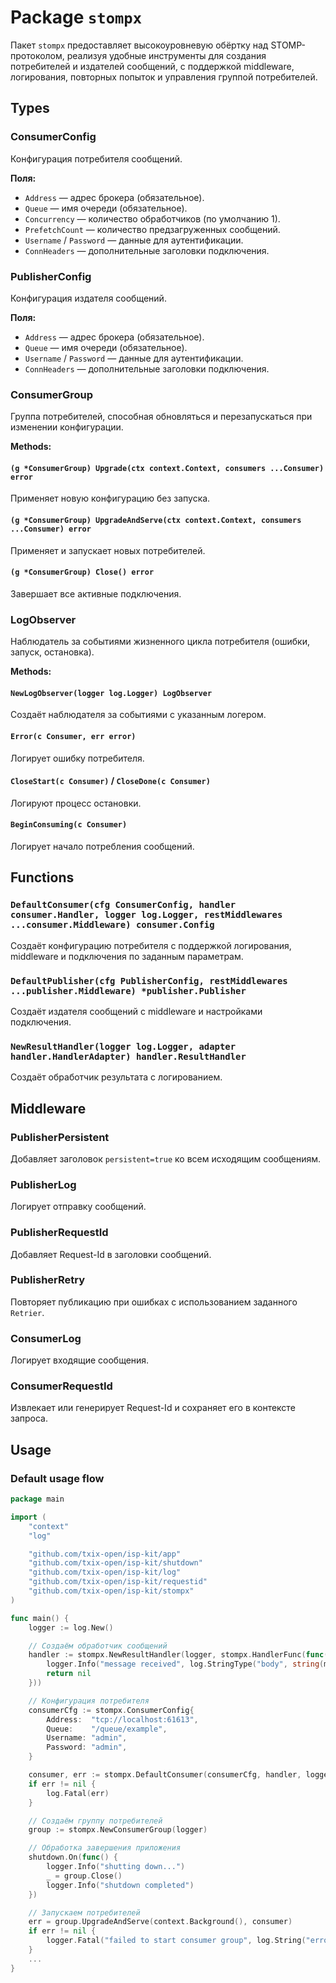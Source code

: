 # Package `stompx`

Пакет `stompx` предоставляет высокоуровневую обёртку над STOMP-протоколом, реализуя удобные инструменты для создания потребителей и издателей сообщений, с поддержкой middleware, логирования, повторных попыток и управления группой потребителей.

## Types

### ConsumerConfig

Конфигурация потребителя сообщений.

**Поля:**

- `Address` — адрес брокера (обязательное).
- `Queue` — имя очереди (обязательное).
- `Concurrency` — количество обработчиков (по умолчанию 1).
- `PrefetchCount` — количество предзагруженных сообщений.
- `Username` / `Password` — данные для аутентификации.
- `ConnHeaders` — дополнительные заголовки подключения.

### PublisherConfig

Конфигурация издателя сообщений.

**Поля:**

- `Address` — адрес брокера (обязательное).
- `Queue` — имя очереди (обязательное).
- `Username` / `Password` — данные для аутентификации.
- `ConnHeaders` — дополнительные заголовки подключения.

### ConsumerGroup

Группа потребителей, способная обновляться и перезапускаться при изменении конфигурации.

**Methods:**

#### `(g *ConsumerGroup) Upgrade(ctx context.Context, consumers ...Consumer) error`

Применяет новую конфигурацию без запуска.

#### `(g *ConsumerGroup) UpgradeAndServe(ctx context.Context, consumers ...Consumer) error`

Применяет и запускает новых потребителей.

#### `(g *ConsumerGroup) Close() error`

Завершает все активные подключения.

### LogObserver

Наблюдатель за событиями жизненного цикла потребителя (ошибки, запуск, остановка).

**Methods:**

#### `NewLogObserver(logger log.Logger) LogObserver`

Создаёт наблюдателя за событиями с указанным логером.

#### `Error(c Consumer, err error)`

Логирует ошибку потребителя.

#### `CloseStart(c Consumer)` / `CloseDone(c Consumer)`

Логируют процесс остановки.

#### `BeginConsuming(c Consumer)`

Логирует начало потребления сообщений.

## Functions

### `DefaultConsumer(cfg ConsumerConfig, handler consumer.Handler, logger log.Logger, restMiddlewares ...consumer.Middleware) consumer.Config`

Создаёт конфигурацию потребителя с поддержкой логирования, middleware и подключения по заданным параметрам.

### `DefaultPublisher(cfg PublisherConfig, restMiddlewares ...publisher.Middleware) *publisher.Publisher`

Создаёт издателя сообщений с middleware и настройками подключения.

### `NewResultHandler(logger log.Logger, adapter handler.HandlerAdapter) handler.ResultHandler`

Создаёт обработчик результата с логированием.

## Middleware

### PublisherPersistent

Добавляет заголовок `persistent=true` ко всем исходящим сообщениям.

### PublisherLog

Логирует отправку сообщений.

### PublisherRequestId

Добавляет Request-Id в заголовки сообщений.

### PublisherRetry

Повторяет публикацию при ошибках с использованием заданного `Retrier`.

### ConsumerLog

Логирует входящие сообщения.

### ConsumerRequestId

Извлекает или генерирует Request-Id и сохраняет его в контексте запроса.

## Usage

### Default usage flow

```go
package main

import (
	"context"
	"log"

	"github.com/txix-open/isp-kit/app"
	"github.com/txix-open/isp-kit/shutdown"
	"github.com/txix-open/isp-kit/log"
	"github.com/txix-open/isp-kit/requestid"
	"github.com/txix-open/isp-kit/stompx"
)

func main() {
	logger := log.New()

	// Создаём обработчик сообщений
	handler := stompx.NewResultHandler(logger, stompx.HandlerFunc(func(ctx context.Context, msg []byte) error {
		logger.Info("message received", log.StringType("body", string(msg)))
		return nil
	}))

	// Конфигурация потребителя
	consumerCfg := stompx.ConsumerConfig{
		Address:  "tcp://localhost:61613",
		Queue:    "/queue/example",
		Username: "admin",
		Password: "admin",
	}

	consumer, err := stompx.DefaultConsumer(consumerCfg, handler, logger)
	if err != nil {
		log.Fatal(err)
	}

	// Создаём группу потребителей
	group := stompx.NewConsumerGroup(logger)

	// Обработка завершения приложения
	shutdown.On(func() {
		logger.Info("shutting down...")
		_ = group.Close()
		logger.Info("shutdown completed")
	})

	// Запускаем потребителей
	err = group.UpgradeAndServe(context.Background(), consumer)
	if err != nil {
		logger.Fatal("failed to start consumer group", log.String("error", err.Error()))
	}
	...
}
```
